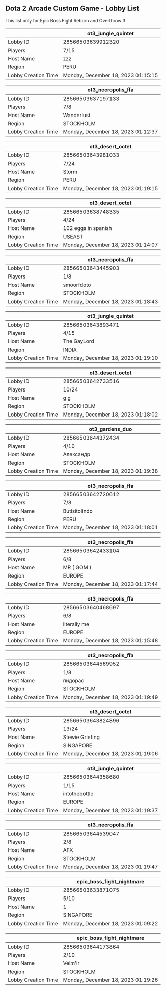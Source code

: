 ## Dota 2 Arcade Custom Game - Lobby List

This list only for Epic Boss Fight Reborn and Overthrow 3

|  | ot3_jungle_quintet |
| ------ | ------ |
| Lobby ID | 28566503639912320 |
| Players | 7/15 |
| Host Name | zzz |
| Region | PERU |
| Lobby Creation Time | Monday, December 18, 2023 01:15:15 |


|  | ot3_necropolis_ffa |
| ------ | ------ |
| Lobby ID | 28566503637197133 |
| Players | 7/8 |
| Host Name | Wanderlust |
| Region | STOCKHOLM |
| Lobby Creation Time | Monday, December 18, 2023 01:12:37 |


|  | ot3_desert_octet |
| ------ | ------ |
| Lobby ID | 28566503643981033 |
| Players | 7/24 |
| Host Name | Storm |
| Region | PERU |
| Lobby Creation Time | Monday, December 18, 2023 01:19:15 |


|  | ot3_desert_octet |
| ------ | ------ |
| Lobby ID | 28566503638748335 |
| Players | 4/24 |
| Host Name | 102 eggs in spanish |
| Region | USEAST |
| Lobby Creation Time | Monday, December 18, 2023 01:14:07 |


|  | ot3_necropolis_ffa |
| ------ | ------ |
| Lobby ID | 28566503643445903 |
| Players | 1/8 |
| Host Name | smoorfdoto |
| Region | STOCKHOLM |
| Lobby Creation Time | Monday, December 18, 2023 01:18:43 |


|  | ot3_jungle_quintet |
| ------ | ------ |
| Lobby ID | 28566503643893471 |
| Players | 4/15 |
| Host Name | The GayLord |
| Region | INDIA |
| Lobby Creation Time | Monday, December 18, 2023 01:19:10 |


|  | ot3_desert_octet |
| ------ | ------ |
| Lobby ID | 28566503642733516 |
| Players | 10/24 |
| Host Name | g g |
| Region | STOCKHOLM |
| Lobby Creation Time | Monday, December 18, 2023 01:18:02 |


|  | ot3_gardens_duo |
| ------ | ------ |
| Lobby ID | 28566503644372434 |
| Players | 4/10 |
| Host Name | Александр |
| Region | STOCKHOLM |
| Lobby Creation Time | Monday, December 18, 2023 01:19:38 |


|  | ot3_necropolis_ffa |
| ------ | ------ |
| Lobby ID | 28566503642720612 |
| Players | 7/8 |
| Host Name | Butisitolindo |
| Region | PERU |
| Lobby Creation Time | Monday, December 18, 2023 01:18:01 |


|  | ot3_necropolis_ffa |
| ------ | ------ |
| Lobby ID | 28566503642433104 |
| Players | 6/8 |
| Host Name | MR ( GOM ) |
| Region | EUROPE |
| Lobby Creation Time | Monday, December 18, 2023 01:17:44 |


|  | ot3_necropolis_ffa |
| ------ | ------ |
| Lobby ID | 28566503640468697 |
| Players | 6/8 |
| Host Name | literally me |
| Region | EUROPE |
| Lobby Creation Time | Monday, December 18, 2023 01:15:48 |


|  | ot3_necropolis_ffa |
| ------ | ------ |
| Lobby ID | 28566503644569952 |
| Players | 1/8 |
| Host Name | пидорас |
| Region | STOCKHOLM |
| Lobby Creation Time | Monday, December 18, 2023 01:19:49 |


|  | ot3_desert_octet |
| ------ | ------ |
| Lobby ID | 28566503643824896 |
| Players | 13/24 |
| Host Name | Stewie Griefing |
| Region | SINGAPORE |
| Lobby Creation Time | Monday, December 18, 2023 01:19:06 |


|  | ot3_jungle_quintet |
| ------ | ------ |
| Lobby ID | 28566503644358680 |
| Players | 1/15 |
| Host Name | intothebottle |
| Region | EUROPE |
| Lobby Creation Time | Monday, December 18, 2023 01:19:37 |


|  | ot3_necropolis_ffa |
| ------ | ------ |
| Lobby ID | 28566503644539047 |
| Players | 2/8 |
| Host Name | AFX |
| Region | STOCKHOLM |
| Lobby Creation Time | Monday, December 18, 2023 01:19:47 |


|  | epic_boss_fight_nightmare |
| ------ | ------ |
| Lobby ID | 28566503633871075 |
| Players | 5/10 |
| Host Name | 1 |
| Region | SINGAPORE |
| Lobby Creation Time | Monday, December 18, 2023 01:09:22 |


|  | epic_boss_fight_nightmare |
| ------ | ------ |
| Lobby ID | 28566503644173864 |
| Players | 2/10 |
| Host Name | Velm'ir |
| Region | STOCKHOLM |
| Lobby Creation Time | Monday, December 18, 2023 01:19:26 |


